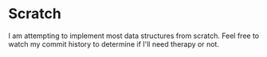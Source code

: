 # Scratch
I am attempting to implement most data structures from scratch. Feel free to watch my commit history to determine if I'll need therapy or not.
